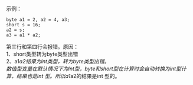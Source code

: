 示例：<br>
```
byte a1 = 2, a2 = 4, a3;
short s = 16;
a2 = s;
a3 = a1 * a2;
```
第三行和第四行会报错。原因：<br>
1、short类型转为byte类型出错<br>
2、a1*a2结果为int类型，转为byte类型出错。<br>
数值型变量在默认情况下为Int型，byte和short型在计算时会自动转换为int型计算，结果也是int 型。所以a1*a2的结果是int 型的。
